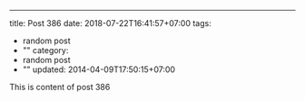 ---
title: Post 386
date: 2018-07-22T16:41:57+07:00
tags:
  - random post
  - ""
category:
  - random post
  - ""
updated: 2014-04-09T17:50:15+07:00

This is content of post 386